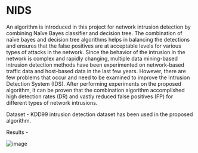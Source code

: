 # NIDS

  An algorithm is introduced in this project for network intrusion detection by combining Naïve Bayes classifier and decision tree. The combination of naïve bayes and decision tree algorithms helps in balancing the detections and ensures that the false positives are at acceptable levels for various types of attacks in the network. Since the behavior of the intrusion in the network is complex and rapidly changing, multiple data mining-based intrusion detection methods have been experimented on network-based traffic data and host-based data in the last few years. However, there are few problems that occur and need to be examined to improve the Intrusion Detection System (IDS). After performing experiments on the proposed algorithm, it can be proven that the combination algorithm accomplished high detection rates (DR) and vastly reduced false positives (FP) for different types of network intrusions.


Dataset -
KDD99 intrusion detection dataset has been used in the proposed algorithm. 

Results -

![image](https://user-images.githubusercontent.com/55597996/117409100-a67e0880-aec5-11eb-8d41-448e3c9e51c5.png)
